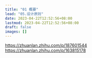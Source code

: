 ```yaml
---
title: "01 概要"
lead: "05.设计原则"
date: 2023-04-22T12:52:56+08:00
lastmod: 2023-04-22T12:52:56+08:00
draft: false
images: []
---
```


https://zhuanlan.zhihu.com/p/187601544
https://zhuanlan.zhihu.com/p/163815178
